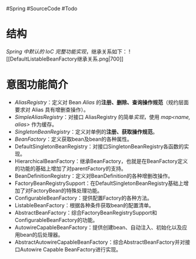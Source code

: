 #Spring #SourceCode #Todo 

# 结构
*Spring 中默认的 IoC 完整功能实现*，继承关系如下：
![[DefaultListableBeanFactory继承关系.png|700]]


# 意图功能简介
-   *AliasRegistry*：定义对 Bean *Alias* 的**注册、删除、查询操作规范**（规约层面要求对 Alias 具有增删查操作）。
-   *SimpleAliasRegistry*：对接口 AliasRegistry 的简单*实现*，使用 *map<name, alias>* 作为缓存。
-   *SingletonBeanRegistry*：定义对单例的**注册、获取操作规范**。
-   *BeanFactory*：定义获取bean及bean的各种属性。
-   DefaultSingletonBeanRegistry：对接口SingletonBeanRegistry各函数的实现。
-   HierarchicalBeanFactory：继承BeanFactory，也就是在BeanFactory定义的功能的基础上增加了对parentFactory的支持。
-   BeanDefinitionRegistry：定义对BeanDefinition的各种增删改操作。
-   FactoryBeanRegistrySupport：在DefaultSingletonBeanRegistry基础上增加了对FactoryBean的特殊处理功能。
-   ConfigurableBeanFactory：提供配置Factory的各种方法。
-   ListableBeanFactory：根据各种条件获取bean的配置清单。
-   AbstractBeanFactory：综合FactoryBeanRegistrySupport和ConfigurableBeanFactory的功能。
-   AutowireCapableBeanFactory：提供创建bean、自动注入、初始化以及应用bean的后处理器。
-   AbstractAutowireCapableBeanFactory：综合AbstractBeanFactory并对接口Autowire Capable BeanFactory进行实现。